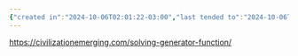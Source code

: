 ```yaml
---
{"created in":"2024-10-06T02:01:22-03:00","last tended to":"2024-10-06T02:04:55-03:00","tags":["concept","metacrisis","design"],"notestage":["🌱"],"dg-publish":true,"relevancescore":98,"aliases":["generator functions","generator functions of the metacrisis"],"created":"2024-10-06T02:01:22.683-03:00","updated":"2025-01-27T15:47:58.880-03:00","permalink":"/diagnosis/generator-functions-of-existential-risk/","dgPassFrontmatter":true}
---
```


https://civilizationemerging.com/solving-generator-function/